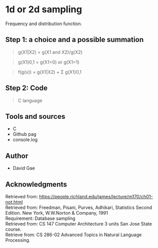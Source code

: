 # 1d or 2d sampling
Frequency and distribution function.

## Step 1: a choice and a possible summation 
> g(X1|X2) = g(X1 and X2)/g(X2) 

> g(X1)0,1 = g(X1=0) or g(X1=1)

> f(g(x)) = g(X1|X2) + Σ g(X1)0,1

## Step 2: Code 
> C language 

## Tools and sources
* C
* Github pag
* console.log

## Author
* David Gae

## Acknowledgments
Retrieved from: https://people.richland.edu/james/lecture/m170/ch01-not.html <br>
Retrieved from: Freedman, Pisani, Purves, Adhikari, Statistics Second Edition. New York, W.W.Norton & Company, 1991
<br> Requirement: Database sampling <br>
Retrieved from: CS 147 Computer Architecture 3 units San Jose State course. <br>
Retrieve from: CS 286-02 Advanced Topics in Natural Language Processing.<br>




